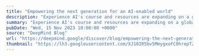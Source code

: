 ```yaml
---
title: "Empowering the next generation for an AI-enabled world"
description: "Experience AI's course and resources are expanding on a global scale"
summary: "Experience AI's course and resources are expanding on a global scale"
pubDate: "Wed, 15 Nov 2023 10:00:00 +0000"
source: "DeepMind Blog"
url: "https://deepmind.google/discover/blog/empowering-the-next-generation-for-an-ai-enabled-world/"
thumbnail: "https://lh3.googleusercontent.com/XJ10IR5bv5MmygxoFC0hrepTZtjq_Bwz69bL7d7jBy06fnEFodAa0tbIWKOwV7gW2Im3JY2GGda-xZKtVQhqcaozz6r_vdHXsgVu0CzyIhIz4VGs=w1200-h630-n-nu"
---
```


